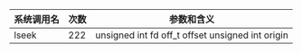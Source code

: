 | 系统调用名 | 次数 | 参数和含义 |
|------------|------|------------|
| lseek | 222 | unsigned int fd off_t offset unsigned int origin |
